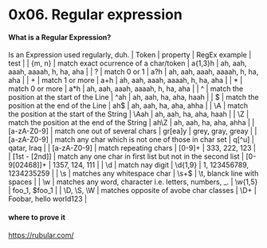 # 0x06. Regular expression
#### What is a Regular Expression?
Is an Expression used regularly, duh.
| Token | property | RegEx example | test |
| {m, n} | match exact ocurrence of a char/token | a{1,3}h | ah, aah, aaah, aaaah, h, ha, aha |
| ? | match 0 or 1 | a?h | ah, aah, aaah, aaaah, h, ha, aha |
| + | match 1 or more | a+h  | ah, aah, aaah, aaaah, h, ha, aha |
| * | match 0 or more | a*h  | ah, aah, aaah, aaaah, h, ha, aha |
| ^ | match the position at the start of the Line | ^ah  | ah, aah, ha, aha, ha<newline>ah |
| $ | match the position at the end of the Line | ah$  | ah, aah, ha, aha, ah<newline>ha |
| \A | match the position at the start of the String | \Aah | ah, aah, ha, aha, ha<newline>ah |
| \Z | match the position at the end of the String | ah\Z | ah, aah, ha, aha, ah<newline>ha |
| [a-zA-Z0-9] | match one out of several chars | gr[ea]y | grey, gray, greay |
| [a-zA-Z0-9] | match any char which is not one of those in char set | q[^u] | qatar, Iraq |
| [a-zA-Z0-9] | match repeating chars | [0-9]+ | 333, 222, 123 |
| [1st - [2nd]] | match any one char in first list but not in the second list | [0-9[02468]]+ | 1357, 124, 111 |
| \d | match nay digit | \d{1,9} |  1, 123456789, 1234235259 |
| \s | matches any whitespace char | \s+$ | \t, blanck line with spaces |
| \w | matches any word, character i.e. letters, numbers, _. | \w{1,5} | foo_1, $foo_1 |
| \D, \S, \W | matches opposite of avobe char classes | \D+ | Foobar, hello world123 |

#### where to prove it
https://rubular.com/